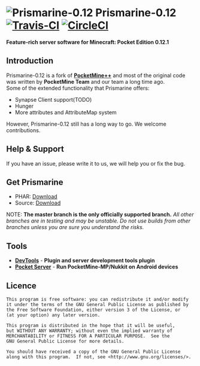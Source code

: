 ![Prismarine-0.12](https://avatars0.githubusercontent.com/u/15969613?v=3&s=200) Prismarine-0.12 [![Travis-CI](https://travis-ci.org/PrismarineMC/Prismarine-0.12.svg?branch=master)](https://travis-ci.org/PrismarineMC/Prismarine-0.12) [![CircleCI](https://circleci.com/gh/PrismarineMC/Prismarine-0.12.svg?style=svg)](https://circleci.com/gh/PrismarineMC/Prismarine-0.12)
===================

__Feature-rich server software for Minecraft: Pocket Edition 0.12.1__

Introduction
-------------
Prismarine-0.12 is a fork of **[PocketMine++](https://github.com/PrismarineMC/PocketMinePlusPlus-Legacy)** and most of the original code was written by **PocketMine Team** and our team a long time ago.<br>
Some of the extended functionality that Prismarine offers:

* Synapse Client support(TODO)
* Hunger
* More attributes and AttributeMap system

However, Prismarine-0.12 still has a long way to go. We welcome contributions.

Help & Support
-------------
If you have an issue, please write it to us, we will help you or fix the bug.

Get Prismarine
-------------
* PHAR: [Download](https://github.com/PrismarineMC/Prismarine-0.12/releases)
* Source: [Download](https://github.com/PrismarineMC/Prismarine/archive/master.zip)

NOTE: **The master branch is the only officially supported branch.**
_All other branches are in testing and may be unstable. Do not use builds from other branches unless you are sure you understand the risks._

Tools
-------------
* **[DevTools](https://github.com/PocketMine/DevTools)** - **Plugin and server development tools plugin**
* **[Pocket Server](https://github.com/fengberd/MinecraftPEServer)** - **Run PocketMine-MP/Nukkit on Android devices**

Licence
-------------
	This program is free software: you can redistribute it and/or modify
	it under the terms of the GNU General Public License as published by
	the Free Software Foundation, either version 3 of the License, or
	(at your option) any later version.

	This program is distributed in the hope that it will be useful,
	but WITHOUT ANY WARRANTY; without even the implied warranty of
	MERCHANTABILITY or FITNESS FOR A PARTICULAR PURPOSE.  See the
	GNU General Public License for more details.

	You should have received a copy of the GNU General Public License
	along with this program.  If not, see <http://www.gnu.org/licenses/>.

